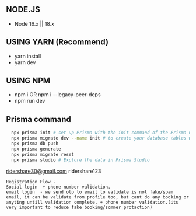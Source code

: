 ## NODE.JS

- Node 16.x || 18.x

## USING YARN (Recommend)

- yarn install
- yarn dev

## USING NPM

- npm i OR npm i --legacy-peer-deps
- npm run dev

## Prisma command

```bash
  npx prisma init # set up Prisma with the init command of the Prisma CLI
  npx prisma migrate dev --name init # to create your database tables with Prisma Migrate
  npx prisma db push
  npx prisma generate
  npx prisma migrate reset
  npx prisma studio # Explore the data in Prisma Studio

```

ridershare30@gmail.com
ridershare123
```
Registration Flow - 
Social login  + phone number validation.
email login  - we send otp to email to validate is not fake/spam email, it can be validate from profile too, but cant do any booking or anyting untill validation complete. + phone number validation.(its very important to reduce fake booking/scmmer protaction)
```